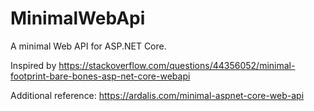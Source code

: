 # MinimalWebApi
A minimal Web API for ASP.NET Core.

Inspired by https://stackoverflow.com/questions/44356052/minimal-footprint-bare-bones-asp-net-core-webapi

Additional reference: https://ardalis.com/minimal-aspnet-core-web-api
